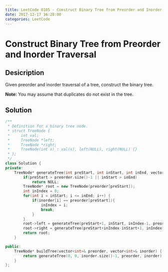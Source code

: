 ```yaml
---
title: LeetCode 0105 - Construct Binary Tree from Preorder and Inorder Traversal
date: 2017-12-17 16:28:00
categories: LeetCode
---
```

# Construct Binary Tree from Preorder and Inorder Traversal #

<!--more-->

## Desicription ##

Given preorder and inorder traversal of a tree, construct the binary tree.

**Note:**
You may assume that duplicates do not exist in the tree.

## Solution ##

```cpp
/**
 * Definition for a binary tree node.
 * struct TreeNode {
 *     int val;
 *     TreeNode *left;
 *     TreeNode *right;
 *     TreeNode(int x) : val(x), left(NULL), right(NULL) {}
 * };
 */
class Solution {
private:
    TreeNode* generateTree(int preStart, int inStart, int inEnd, vector<int>& preorder, vector<int>& inorder) {
        if(preStart > preorder.size()-1 || inStart > inEnd)
            return NULL;
        TreeNode* root = new TreeNode(preorder[preStart]);
        int inIndex = 0;
        for(int i = inStart; i <= inEnd; i++) {
            if(inorder[i] == preorder[preStart]){
                inIndex = i;
                break;
            }
        }
        root->left = generateTree(preStart+1, inStart, inIndex-1, preorder, inorder);
        root->right = generateTree(preStart+inIndex-inStart+1, inIndex+1, inEnd, preorder, inorder);
        return root;
    }

public:
    TreeNode* buildTree(vector<int>& preorder, vector<int>& inorder) {
        return generateTree(0, 0, inorder.size()-1, preorder, inorder);
    }
};
```